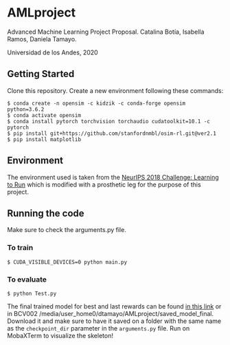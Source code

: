 # AMLproject
Advanced Machine Learning Project Proposal. 
Catalina Botía, Isabella Ramos, Daniela Tamayo. 

Universidad de los Andes, 2020

## Getting Started
Clone this repository.
Create a new environment following these commands: 
```
$ conda create -n opensim -c kidzik -c conda-forge opensim python=3.6.2
$ conda activate opensim
$ conda install pytorch torchvision torchaudio cudatoolkit=10.1 -c pytorch
$ pip install git+https://github.com/stanfordnmbl/osim-rl.git@ver2.1
$ pip install matplotlib
```
## Environment
The environment used is taken from the [NeurIPS 2018 Challenge: Learning to Run](https://github.com/stanfordnmbl/osim-rl) which is modified with a prosthetic leg for the purpose of this project.

## Running the code
Make sure to check the arguments.py file. 
### To train
```
$ CUDA_VISIBLE_DEVICES=0 python main.py 
```
### To evaluate
```
$ python Test.py
```
The final trained model for best and last rewards can be found [in this link](https://drive.google.com/drive/folders/1YtAh_Zt_aVgzBeNTtUcbZae2gE5aaGsX?usp=sharing) or in BCV002 /media/user_home0/dtamayo/AMLproject/saved_model_final. Download it and make sure to have it saved on a folder with the same name as the `checkpoint_dir` parameter in the `arguments.py` file. Run on MobaXTerm to visualize the skeleton!
